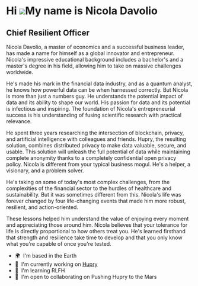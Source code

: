 Hi ![](https://user-images.githubusercontent.com/18350557/176309783-0785949b-9127-417c-8b55-ab5a4333674e.gif)My name is Nicola Davolio
======================================================================================================================================

Chief Resilient Officer
-----------------------

Nicola Davolio, a master of economics and a successful business leader, has made a name for himself as a global innovator and entrepreneur. Nicola's impressive educational background includes a bachelor's and a master's degree in his field, allowing him to take on massive challenges worldwide. 

He's made his mark in the financial data industry, and as a quantum analyst, he knows how powerful data can be when harnessed correctly. But Nicola is more than just a numbers guy. He understands the potential impact of data and its ability to shape our world. His passion for data and its potential is infectious and inspiring. The foundation of Nicola's entrepreneurial success is his understanding of fusing scientific research with practical relevance. 

He spent three years researching the intersection of blockchain, privacy, and artificial intelligence with colleagues and friends. Hupry, the resulting solution, combines distributed privacy to make data valuable, secure, and usable. This solution will unleash the full potential of data while maintaining complete anonymity thanks to a completely confidential open privacy policy. Nicola is different from your typical business mogul. He's a helper, a visionary, and a problem solver. 

He's taking on some of today's most complex challenges, from the complexities of the financial sector to the hurdles of healthcare and sustainability. But it was sometimes different from this. Nicola's life was forever changed by four life-changing events that made him more robust, resilient, and action-oriented. 

These lessons helped him understand the value of enjoying every moment and appreciating those around him. Nicola believes that your tolerance for life is directly proportional to how others treat you. He's learned firsthand that strength and resilience take time to develop and that you only know what you're capable of once you're tested.


*   🌍  I'm based in the Earth
*   🚀  I'm currently working on [Hupry](http://blog.hupry.com)
*   🧠  I'm learning RLFH
*   🤝  I'm open to collaborating on Pushing Hupry to the Mars 
